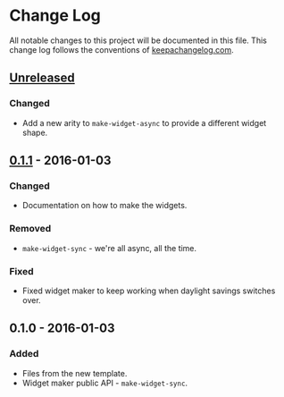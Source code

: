 # Change Log
All notable changes to this project will be documented in this file. This change log follows the conventions of [keepachangelog.com](http://keepachangelog.com/).

## [Unreleased][unreleased]
### Changed
- Add a new arity to `make-widget-async` to provide a different widget shape.

## [0.1.1] - 2016-01-03
### Changed
- Documentation on how to make the widgets.

### Removed
- `make-widget-sync` - we're all async, all the time.

### Fixed
- Fixed widget maker to keep working when daylight savings switches over.

## 0.1.0 - 2016-01-03
### Added
- Files from the new template.
- Widget maker public API - `make-widget-sync`.

[unreleased]: https://github.com/your-name/clj-clojure-csv/compare/0.1.1...HEAD
[0.1.1]: https://github.com/your-name/clj-clojure-csv/compare/0.1.0...0.1.1
